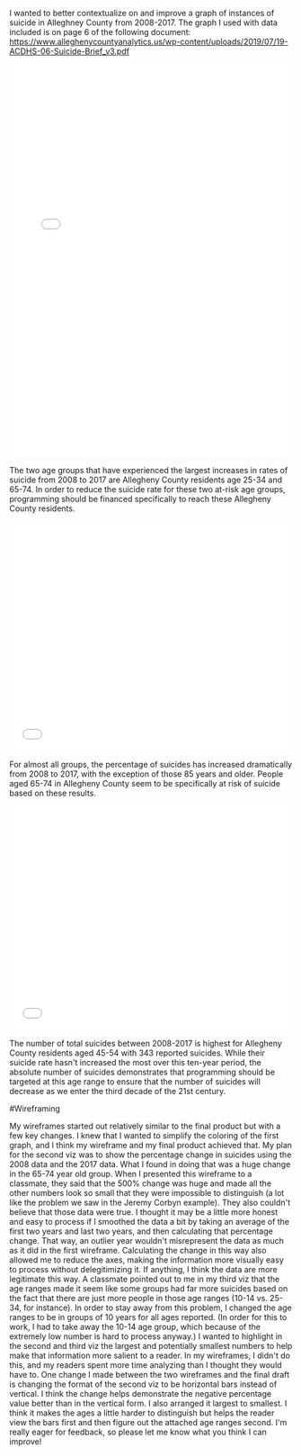 I wanted to better contextualize on and improve a graph of instances of suicide in Alleghney County from 2008-2017. The graph I used with data included is on page 6 of the following document: https://www.alleghenycountyanalytics.us/wp-content/uploads/2019/07/19-ACDHS-06-Suicide-Brief_v3.pdf

<iframe title="Number of suicides by year and age group, 2008-2017" aria-label="Interactive line chart" id="datawrapper-chart-aR0sO" src="//datawrapper.dwcdn.net/aR0sO/1/" scrolling="no" frameborder="0" style="width: 0; min-width: 100% !important; border: none;" height="700"></iframe><script type="text/javascript">!function(){"use strict";window.addEventListener("message",function(a){if(void 0!==a.data["datawrapper-height"])for(var e in a.data["datawrapper-height"]){var t=document.getElementById("datawrapper-chart-"+e)||document.querySelector("iframe[src*='"+e+"']");t&&(t.style.height=a.data["datawrapper-height"][e]+"px")}})}();</script>

The two age groups that have experienced the largest increases in rates of suicide from 2008 to 2017 are Allegheny County residents age 25-34 and 65-74. In order to reduce the suicide rate for these two at-risk age groups, programming should be financed specifically to reach these Allegheny County residents.

<iframe title="Percent change of suicides by age group, 2008-2017" aria-label="Bar Chart" id="datawrapper-chart-aR0sO" src="//datawrapper.dwcdn.net/aR0sO/3/" scrolling="no" frameborder="0" style="width: 0; min-width: 100% !important; border: none;" height="410"></iframe><script type="text/javascript">!function(){"use strict";window.addEventListener("message",function(a){if(void 0!==a.data["datawrapper-height"])for(var e in a.data["datawrapper-height"]){var t=document.getElementById("datawrapper-chart-"+e)||document.querySelector("iframe[src*='"+e+"']");t&&(t.style.height=a.data["datawrapper-height"][e]+"px")}})}();</script>

For almost all groups, the percentage of suicides has increased dramatically from 2008 to 2017, with the exception of those 85 years and older. People aged 65-74 in Allegheny County seem to be specifically at risk of suicide based on these results. 

<iframe title="Total number of suicides by age group, 2008-2017" aria-label="Column Chart" id="datawrapper-chart-FrtkF" src="//datawrapper.dwcdn.net/FrtkF/1/" scrolling="no" frameborder="0" style="width: 0; min-width: 100% !important; border: none;" height="400"></iframe><script type="text/javascript">!function(){"use strict";window.addEventListener("message",function(a){if(void 0!==a.data["datawrapper-height"])for(var e in a.data["datawrapper-height"]){var t=document.getElementById("datawrapper-chart-"+e)||document.querySelector("iframe[src*='"+e+"']");t&&(t.style.height=a.data["datawrapper-height"][e]+"px")}})}();</script>

The number of total suicides between 2008-2017 is highest for Allegheny County residents aged 45-54 with 343 reported suicides. While their suicide rate hasn't increased the most over this ten-year period, the absolute number of suicides demonstrates that programming should be targeted at this age range to ensure that the number of suicides will decrease as we enter the third decade of the 21st century.

#Wireframing

My wireframes started out relatively similar to the final product but with a few key changes. I knew that I wanted to simplify the coloring of the first graph, and I think my wireframe and my final product achieved that. My plan for the second viz was to show the percentage change in suicides using the 2008 data and the 2017 data. What I found in doing that was a huge change in the 65-74 year old group. When I presented this wireframe to a classmate, they said that the 500% change was huge and made all the other numbers look so small that they were impossible to distinguish (a lot like the problem we saw in the Jeremy Corbyn example). They also couldn't believe that those data were true. I thought it may be a little more honest and easy to process if I smoothed the data a bit by taking an average of the first two years and last two years, and then calculating that percentage change. That way, an outlier year wouldn't misrepresent the data as much as it did in the first wireframe. Calculating the change in this way also allowed me to reduce the axes, making the information more visually easy to process without delegitimizing it. If anything, I think the data are more legitimate this way. A classmate pointed out to me in my third viz that the age ranges made it seem like some groups had far more suicides based on the fact that there are just more people in those age ranges (10-14 vs. 25-34, for instance). In order to stay away from this problem, I changed the age ranges to be in groups of 10 years for all ages reported. (In order for this to work, I had to take away the 10-14 age group, which because of the extremely low number is hard to process anyway.) I wanted to highlight in the second and third viz the largest and potentially smallest numbers to help make that information more salient to a reader. In my wireframes, I didn't do this, and my readers spent more time analyzing than I thought they would have to. One change I made between the two wireframes and the final draft is changing the format of the second viz to be horizontal bars instead of vertical. I think the change helps demonstrate the negative percentage value better than in the vertical form. I also arranged it largest to smallest. I think it makes the ages a little harder to distinguish but helps the reader view the bars first and then figure out the attached age ranges second. I'm really eager for feedback, so please let me know what you think I can improve!

